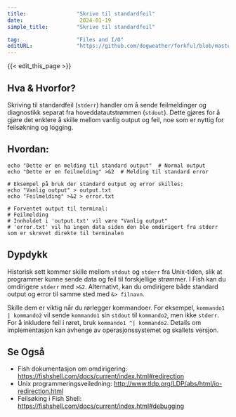 ```yaml
---
title:                "Skrive til standardfeil"
date:                  2024-01-19
simple_title:         "Skrive til standardfeil"

tag:                  "Files and I/O"
editURL:              "https://github.com/dogweather/forkful/blob/master/content/no/fish-shell/writing-to-standard-error.md"
---
```


{{< edit_this_page >}}

## Hva & Hvorfor?
Skriving til standardfeil (`stderr`) handler om å sende feilmeldinger og diagnostikk separat fra hoveddatautstrømmen (`stdout`). Dette gjøres for å gjøre det enklere å skille mellom vanlig output og feil, noe som er nyttig for feilsøkning og logging.

## Hvordan:
```Fish Shell
echo "Dette er en melding til standard output"  # Normal output
echo "Dette er en feilmelding" >&2  # Melding til standard error

# Eksempel på bruk der standard output og error skilles:
echo "Vanlig output" > output.txt
echo "Feilmelding" >&2 > error.txt

# Forventet output til terminal:
# Feilmelding
# Innholdet i 'output.txt' vil være "Vanlig output"
# 'error.txt' vil ha ingen data siden den ble omdirigert fra stderr som er skrevet direkte til terminalen
```

## Dypdykk
Historisk sett kommer skille mellom `stdout` og `stderr` fra Unix-tiden, slik at programmer kunne sende data og feil til forskjellige strømmer. I Fish kan du omdirigere `stderr` med `>&2`. Alternativt, kan du omdirigere både standard output og error til samme sted med `&> filnavn`.

Skille dem er viktig når du rørlegger kommandoer. For eksempel, `kommando1 | kommando2` vil sende `kommando1` sin `stdout` til `kommando2`, men ikke `stderr`. For å inkludere feil i røret, bruk `kommando1 ^| kommando2`. Details om implementasjon kan avhenge av operasjonssystemet og skallets versjon.

## Se Også
- Fish dokumentasjon om omdirigering: https://fishshell.com/docs/current/index.html#redirection
- Unix programmeringsveiledning: http://www.tldp.org/LDP/abs/html/io-redirection.html
- Feilsøking i Fish Shell: https://fishshell.com/docs/current/index.html#debugging
